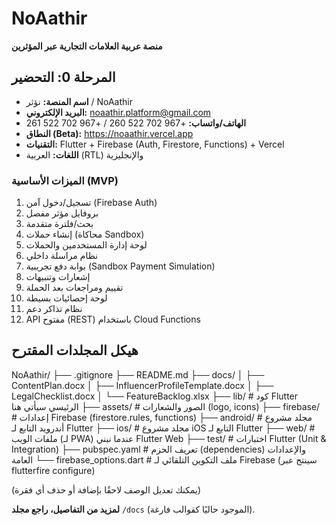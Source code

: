 # NoAathir

**منصة عربية العلامات التجارية عبر المؤثرين**

## المرحلة 0: التحضير
- **اسم المنصة:** نؤثر / NoAathir
- **البريد الإلكتروني:** noaathir.platform@gmail.com
- **الهاتف/واتساب:** +967 702 522 260 / +967 702 522 261
- **النطاق (Beta):** https://noaathir.vercel.app
- **التقنيات:** Flutter + Firebase (Auth, Firestore, Functions) + Vercel
- **اللغات:** العربية (RTL) والإنجليزية

### الميزات الأساسية (MVP)
1. تسجيل/دخول آمن (Firebase Auth)
2. بروفايل مؤثر مفصل
3. بحث/فلترة متقدمة
4. إنشاء حملات (محاكاة Sandbox)
5. لوحة إدارة المستخدمين والحملات
6. نظام مراسلة داخلي
7. بوابة دفع تجريبية (Sandbox Payment Simulation)
8. إشعارات وتنبيهات
9. تقييم ومراجعات بعد الحملة
10. لوحة إحصائيات بسيطة
11. نظام تذاكر دعم
12. API مفتوح (REST) باستخدام Cloud Functions


## هيكل المجلدات المقترح
NoAathir/ ├── .gitignore ├── README.md ├── docs/ │   ├── ContentPlan.docx │   ├── InfluencerProfileTemplate.docx │   ├── LegalChecklist.docx │   └── FeatureBacklog.xlsx ├── lib/                  # كود Flutter الرئيسي سيأتي هنا ├── assets/               # الصور والشعارات (logo, icons) ├── firebase/             # إعدادات Firebase (firestore.rules, functions) ├── android/              # مجلد مشروع أندرويد التابع لـ Flutter ├── ios/                  # مجلد مشروع iOS التابع لـ Flutter ├── web/                  # ملفات الويب (لـ PWA) عندما نبني Flutter Web ├── test/                 # اختبارات Flutter (Unit & Integration) ├── pubspec.yaml          # تعريف الحزم (dependencies) والإعدادات العامة └── firebase_options.dart # ملف التكوين التلقائي لـ Firebase (سينتج عبر flutterfire configure)

(يمكنك تعديل الوصف لاحقًا بإضافة أو حذف أي فقرة)

**لمزيد من التفاصيل، راجع مجلد** `/docs` (الموجود حاليًا كقوالب فارغة).
